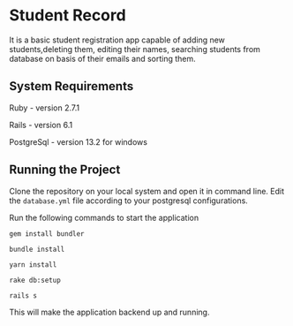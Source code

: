 # Student Record

It is a basic student registration app capable of adding new students,deleting them, editing their names, searching students from database on basis of their emails and sorting them.

## System Requirements
Ruby - version 2.7.1

Rails - version 6.1

PostgreSql - version 13.2 for windows


## Running the Project

Clone the repository on your local system and open it in command line. Edit the ```database.yml``` file according to your postgresql configurations.

Run the following commands to start the application

```gem install bundler```

```bundle install```

```yarn install```

```rake db:setup```

```rails s```

This will make the application backend up and running.
